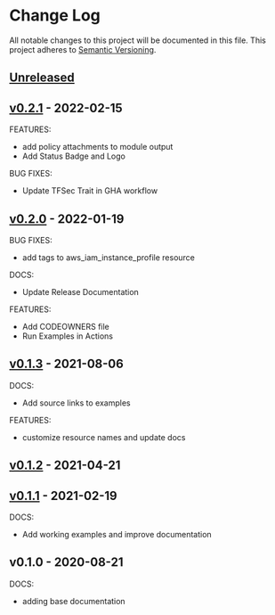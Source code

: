 # Change Log

All notable changes to this project will be documented in this file.
This project adheres to [Semantic Versioning](http://semver.org/).

<a name="unreleased"></a>
## [Unreleased]



<a name="v0.2.1"></a>
## [v0.2.1] - 2022-02-15
FEATURES:
- add policy attachments to module output
- Add Status Badge and Logo

BUG FIXES:
- Update TFSec Trait in GHA workflow


<a name="v0.2.0"></a>
## [v0.2.0] - 2022-01-19
BUG FIXES:
- add tags to aws_iam_instance_profile resource

DOCS:
- Update Release Documentation

FEATURES:
- Add CODEOWNERS file
- Run Examples in Actions


<a name="v0.1.3"></a>
## [v0.1.3] - 2021-08-06
DOCS:
- Add source links to examples

FEATURES:
- customize resource names and update docs


<a name="v0.1.2"></a>
## [v0.1.2] - 2021-04-21



<a name="v0.1.1"></a>
## [v0.1.1] - 2021-02-19
DOCS:
- Add working examples and improve documentation


<a name="v0.1.0"></a>
## v0.1.0 - 2020-08-21
DOCS:
- adding base documentation


[Unreleased]: https://github.com/nclouds/terraform-aws-iam-role/compare/v0.2.1...HEAD
[v0.2.1]: https://github.com/nclouds/terraform-aws-iam-role/compare/v0.2.0...v0.2.1
[v0.2.0]: https://github.com/nclouds/terraform-aws-iam-role/compare/v0.1.3...v0.2.0
[v0.1.3]: https://github.com/nclouds/terraform-aws-iam-role/compare/v0.1.2...v0.1.3
[v0.1.2]: https://github.com/nclouds/terraform-aws-iam-role/compare/v0.1.1...v0.1.2
[v0.1.1]: https://github.com/nclouds/terraform-aws-iam-role/compare/v0.1.0...v0.1.1
